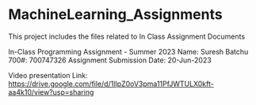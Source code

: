# MachineLearning_Assignments
This project includes the files related to In Class Assignment Documents

In-Class Programming Assignment - Summer 2023
Name: Suresh Batchu
700#: 700747326
Assignment Submission Date: 20-Jun-2023

Video presentation Link: https://drive.google.com/file/d/1lIpZ0oV3pma11PfJWTULX0kft-aa4k10/view?usp=sharing 
